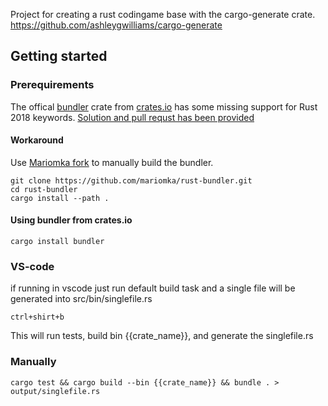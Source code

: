 Project for creating a rust codingame base with the cargo-generate crate. https://github.com/ashleygwilliams/cargo-generate

## Getting started

### Prerequirements
The offical [bundler](https://github.com/slava-sh/rust-bundler) crate from [crates.io](https://crates.io/crates/bundler) has some missing support for Rust 2018 keywords. [Solution and pull requst has been provided](https://github.com/slava-sh/rust-bundler/pull/7)

#### Workaround
Use [Mariomka fork](https://github.com/mariomka/rust-bundler) to manually build the bundler.
```
git clone https://github.com/mariomka/rust-bundler.git
cd rust-bundler
cargo install --path .
```
#### Using bundler from crates.io
```
cargo install bundler
```

### VS-code

if running in vscode just run default build task and a single file will be generated into src/bin/singlefile.rs

```
ctrl+shirt+b
```

This will run tests, build bin {{crate_name}}, and generate the singlefile.rs

### Manually

```
cargo test && cargo build --bin {{crate_name}} && bundle . > output/singlefile.rs
```

